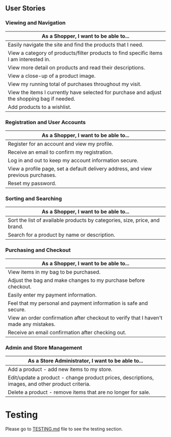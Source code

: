 ## User Stories

### Viewing and Navigation

| As a Shopper, I want to be able to... |
|---------------------------------------|
| Easily navigate the site and find the products that I need. |
| View a category of products/filter products to find specific items I am interested in. |
| View more detail on products and read their descriptions. |
| View a close-up of a product image. |
| View my running total of purchases throughout my visit. |
| View the items I currently have selected for purchase and adjust the shopping bag if needed. |
| Add products to a wishlist. |

### Registration and User Accounts

| As a Shopper, I want to be able to... |
|---------------------------------------|
| Register for an account and view my profile. |
| Receive an email to confirm my registration. |
| Log in and out to keep my account information secure. |
| View a profile page, set a default delivery address, and view previous purchases. |
| Reset my password. |

### Sorting and Searching

| As a Shopper, I want to be able to... |
|---------------------------------------|
| Sort the list of available products by categories, size, price, and brand. |
| Search for a product by name or description. |

### Purchasing and Checkout

| As a Shopper, I want to be able to... |
|---------------------------------------|
| View items in my bag to be purchased. |
| Adjust the bag and make changes to my purchase before checkout. |
| Easily enter my payment information. |
| Feel that my personal and payment information is safe and secure. |
| View an order confirmation after checkout to verify that I haven't made any mistakes. |
| Receive an email confirmation after checking out. |

### Admin and Store Management

| As a Store Administrator, I want to be able to... |
|--------------------------------------------------|
| Add a product - add new items to my store. |
| Edit/update a product - change product prices, descriptions, images, and other product criteria. |
| Delete a product - remove items that are no longer for sale. |






# Testing

Please go to [TESTING.md](TESTING.md) file to see the testing section.